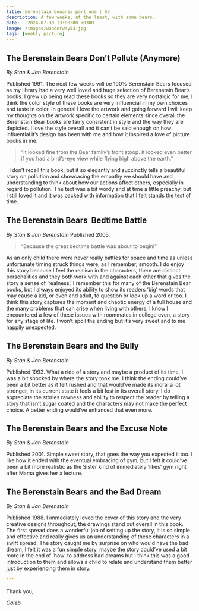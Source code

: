 ```yaml
---
title: berenstain bonanza part one | 53
description: A few weeks, at the least, with some bears.
date:   2024-07-30 13:00:00 +0300
image: /images/wanderway53.jpg
tags: [weekly picture]
---
```


## The Berenstain Bears Don’t Pollute (Anymore)
*By Stan & Jan Berenstain*

Published 1991. The next few weeks will be 100% Berenstain Bears focused as my library had a very well loved and huge selection of Berenstain Bear’s books. I grew up being read these books so they are very nostalgic for me, I think the color style of these books are very influencial in my own choices and taste in color. In general I love the artwork and going forward I will keep my thoughts on the artwork specific to certain elements since overall the Berenstain Bear books are fairly consistent in style and the way they are depicted. I love the style overall and it can’t be said enough on how influential it’s design has been with me and how it inspired a love of picture books in me. 
 
>“It looked fine from the Bear family’s front stoop. It looked even better if you had a bird’s-eye view while flying high above the earth.”
>
 
I don’t recall this book, but it so elegantly and succinctly tells a beautiful story on pollution and showcasing the empathy we should have and understanding to think about how our actions affect others, especially in regard to pollution. The text was a bit wordy and at time a little preachy, but I still loved it and it was packed with information that I felt stands the test of time. 
 
## The Berenstain Bears  Bedtime Battle
*By Stan & Jan Berenstain*
Published 2005. 
 
>“Because the great bedtime battle was about to begin!”
>

As an only child there were never really battles for space and time as unless unfortunate timing struck things were, as I remember, smooth. I do enjoy this story because I feel the realism in the characters, there are distinct personalities and they both work with and against each other that gives the story a sense of ‘realness’. I remember this for many of the Berenstain Bear books, but I always enjoyed its ability to show its readers ‘big’ words that may cause a kid, or even and adult, to question or look up a word or too. I think this story captures the moment and chaotic energy of a full house and the many problems that can arise when living with others, I know I encountered a few of these issues with roommates in college even, a story for any stage of life. I won’t spoil the ending but it’s very sweet and to me happily unexpected. 
 
## The Berenstain Bears and the Bully
*By Stan & Jan Berenstain*

Published 1993. What a ride of a story and maybe a product of its time, I was a bit shocked by where the story took me. I think the ending could’ve been a bit better as it felt rushed and that would’ve made its moral a lot stronger, in its current state it feels a bit lost in its overall story. I do appreciate the stories rawness and ability to respect the reader by telling a story that isn’t sugar coated and the characters may not make the perfect choice. A better ending would’ve enhanced that even more. 
 
## The Berenstain Bears and the Excuse Note
*By Stan & Jan Berenstain*

Published 2001. Simple sweet story, that goes the way you expected it too. I like how it ended with the eventual embracing of gym, but I felt it could’ve been a bit more realistic as the Sister kind of immediately ‘likes’ gym right after Mama gives her a lecture. 
 
## The Berenstain Bears and the Bad Dream
*By Stan & Jan Berenstain*

Published 1988. I immediately loved the cover of this story and the very creative designs throughout; the drawings stand out overall in this book. The first spread does a wonderful job of setting up the story, it is so simple and effective and really gives us an understanding of these characters in a swift spread. The story caught me by surprise on who would have the bad dream, I felt it was a fun simple story, maybe the story could’ve used a bit more in the end of ‘how’ to address bad dreams but I think this was a good introduction to them and allows a child to relate and understand them better just by experiencing them in story. 

<h style="color:#E7A526;">***</h>

Thank you,

*Caleb*